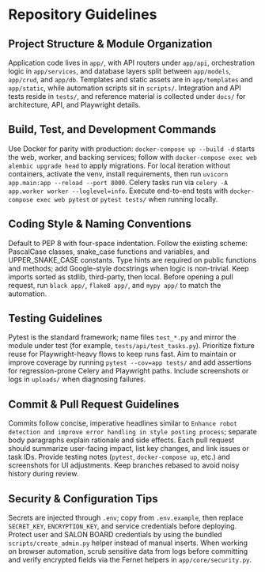 # Repository Guidelines

## Project Structure & Module Organization
Application code lives in `app/`, with API routers under `app/api`, orchestration logic in `app/services`, and database layers split between `app/models`, `app/crud`, and `app/db`. Templates and static assets are in `app/templates` and `app/static`, while automation scripts sit in `scripts/`. Integration and API tests reside in `tests/`, and reference material is collected under `docs/` for architecture, API, and Playwright details.

## Build, Test, and Development Commands
Use Docker for parity with production: `docker-compose up --build -d` starts the web, worker, and backing services; follow with `docker-compose exec web alembic upgrade head` to apply migrations. For local iteration without containers, activate the venv, install requirements, then run `uvicorn app.main:app --reload --port 8000`. Celery tasks run via `celery -A app.worker worker --loglevel=info`. Execute end-to-end tests with `docker-compose exec web pytest` or `pytest tests/` when running locally.

## Coding Style & Naming Conventions
Default to PEP 8 with four-space indentation. Follow the existing scheme: PascalCase classes, snake_case functions and variables, and UPPER_SNAKE_CASE constants. Type hints are required on public functions and methods; add Google-style docstrings when logic is non-trivial. Keep imports sorted as stdlib, third-party, then local. Before opening a pull request, run `black app/`, `flake8 app/`, and `mypy app/` to match the automation.

## Testing Guidelines
Pytest is the standard framework; name files `test_*.py` and mirror the module under test (for example, `tests/api/test_tasks.py`). Prioritize fixture reuse for Playwright-heavy flows to keep runs fast. Aim to maintain or improve coverage by running `pytest --cov=app tests/` and add assertions for regression-prone Celery and Playwright paths. Include screenshots or logs in `uploads/` when diagnosing failures.

## Commit & Pull Request Guidelines
Commits follow concise, imperative headlines similar to `Enhance robot detection and improve error handling in style posting process`; separate body paragraphs explain rationale and side effects. Each pull request should summarize user-facing impact, list key changes, and link issues or task IDs. Provide testing notes (`pytest`, `docker-compose up`, etc.) and screenshots for UI adjustments. Keep branches rebased to avoid noisy history during review.

## Security & Configuration Tips
Secrets are injected through `.env`; copy from `.env.example`, then replace `SECRET_KEY`, `ENCRYPTION_KEY`, and service credentials before deploying. Protect user and SALON BOARD credentials by using the bundled `scripts/create_admin.py` helper instead of manual inserts. When working on browser automation, scrub sensitive data from logs before committing and verify encrypted fields via the Fernet helpers in `app/core/security.py`.
